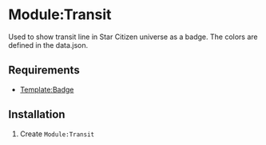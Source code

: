 # Module:Transit

Used to show transit line in Star Citizen universe as a badge.
The colors are defined in the data.json.

## Requirements
- [Template:Badge](https://starcitizen.tools/Template:Badge)

## Installation
1. Create `Module:Transit`
